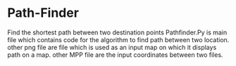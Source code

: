 # Path-Finder
Find the shortest path between two destination points
Pathfinder.Py is main file which contains code for the algorithm to find path between two location.
other png file are file which is used as an input map on which it displays path on a map.
other MPP file are the input coordinates between two files.
